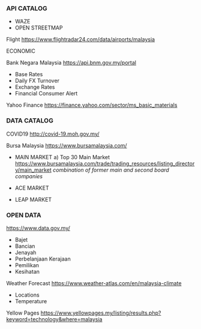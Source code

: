 ### API CATALOG

- WAZE
- OPEN STREETMAP

Flight 
https://www.flightradar24.com/data/airports/malaysia

ECONOMIC 

Bank Negara Malaysia 
https://api.bnm.gov.my/portal
- Base Rates
- Daily FX Turnover
- Exchange Rates
- Financial Consumer Alert

Yahoo Finance
https://finance.yahoo.com/sector/ms_basic_materials

### DATA CATALOG

COVID19
http://covid-19.moh.gov.my/

Bursa Malaysia 
https://www.bursamalaysia.com/
- MAIN MARKET
a) Top 30 Main Market https://www.bursamalaysia.com/trade/trading_resources/listing_directory/main_market
*combination of former main and second board companies*

- ACE MARKET
- LEAP MARKET

### OPEN DATA
https://www.data.gov.my/
- Bajet
- Bancian
- Jenayah
- Perbelanjaan Kerajaan
- Pemilikan
- Kesihatan

Weather Forecast
https://www.weather-atlas.com/en/malaysia-climate
- Locations
- Temperature

Yellow Pages
https://www.yellowpages.my/listing/results.php?keyword=technology&where=malaysia





